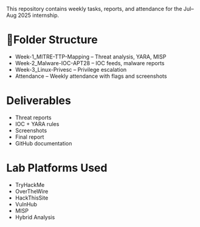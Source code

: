 This repository contains weekly tasks, reports, and attendance for the Jul–Aug 2025 internship.

# 📁Folder Structure
* Week-1_MITRE-TTP-Mapping – Threat analysis, YARA, MISP
* Week-2_Malware-IOC-APT28 – IOC feeds, malware reports
* Week-3_Linux-Privesc – Privilege escalation
* Attendance – Weekly attendance with flags and screenshots

# Deliverables
* Threat reports
* IOC + YARA rules
* Screenshots
* Final report
* GitHub documentation

# Lab Platforms Used
* TryHackMe
* OverTheWire
* HackThisSite
* VulnHub
* MISP
* Hybrid Analysis
